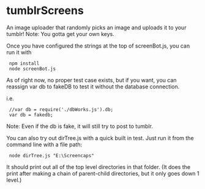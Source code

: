 # tumblrScreens
An image uploader that randomly picks an image and uploads it to your tumblr! Note: You gotta get your own keys.

Once you have configured the strings at the top of screenBot.js, you can run it with

     npm install
     node screenBot.js

As of right now, no proper test case exists, but if you want, you can reassign var db to fakeDB to test it without 
the database connection.

i.e. 

     //var db = require('./dbWorks.js').db;
     var db = fakedb;

Note: Even if the db is fake, it will still try to post to tumblr.

You can also try out dirTree.js with a quick built in test. Just run it from the command line with a file path:

     node dirTree.js "E:\Screencaps"
     
It should print out all of the top level directories in that folder. (It does the print after making a chain of parent-child directories, but it only goes down 1 level.)
